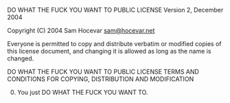 DO WHAT THE FUCK YOU WANT TO PUBLIC LICENSE Version 2, December 2004 

Copyright (C) 2004 Sam Hocevar <sam@hocevar.net> 

Everyone is permitted to copy and distribute verbatim or modified 
copies of this license document, and changing it is allowed as long 
as the name is changed. 

DO WHAT THE FUCK YOU WANT TO PUBLIC LICENSE TERMS AND
CONDITIONS FOR COPYING, DISTRIBUTION AND MODIFICATION 

  0. You just DO WHAT THE FUCK YOU WANT TO.
